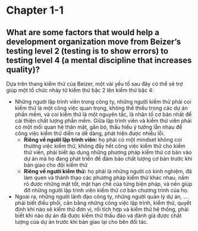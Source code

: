 # Chapter 1-1
## What are some factors that would help a development organization move  from  Beizer’s  testing  level  2  (testing  is  to  show  errors)  to testing level 4 (a mental discipline that increases quality)?

Dựa trên thang kiểm thử của Beizer, một vài yếu tố sau đây có thể sẽ trợ giúp một tổ chức nhảy từ kiểm thử bậc 2 lên kiểm thử bậc 4:
- Những người lập trình viên trong công ty, những người kiểm thử phải coi kiểm thử là một công việc quan trọng, không thể thiếu trong các dự án phần mềm, và coi kiểm thử là một nguyên tắc, là nhân tố cơ bản nhất để cải thiện chất lượng phần mềm. Giữa lập trình viên và kiểm thử viên phải có một mối quan hệ thân mật, gắn bó, thấu hiểu ý tưởng lẫn nhau để công việc kiểm thử diễn ra dễ dàng, phát hiện được nhiều lỗi.
  - **Riêng về người lập trình viên:** họ phải có một mindset không coi thường việc kiểm thử, không đẩy hết công việc kiểm thử cho kiểm thử viên, phải biết áp dụng những phương pháp kiểm thử cơ bản vào dự án mà họ đang phát triển để đảm bảo chất lượng cơ bản trước khi bàn giao cho đội kiểm thử
  - **Riêng về người kiểm thử:** họ phải là những người có kinh nghiệm, đã làm quen và thành thạo các phương pháp kiểm thử khác nhau, nắm rõ được những mặt tốt, mặt hạn chế của từng biện pháp, và nên giúp đỡ những người lập trình viên kiểm thử cơ bản chương trình của họ.
- Ngoài ra, những người lãnh đạo công ty, những người quản lý dự án, ... phải biết điều phối, cân bằng những công việc lập trình, kiểm thử, quyết định khi nào sẽ kiểm thử đơn vị, rồi tích hợp và kiểm thử hệ thống, phải biết khi nào dự án đã được kiểm thử thấu đáo và đánh giá được chất lượng của dự án trước khi bàn giao lại cho bên đối tác.